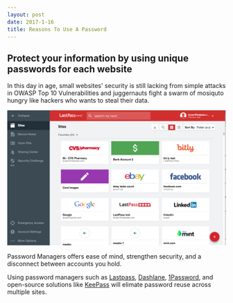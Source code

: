 ```yaml
---
layout: post
date: 2017-1-16
title: Reasons To Use A Password
---
```


## Protect your information by using unique passwords for each website

In this day in age, small websites' security is still lacking from simple attacks in OWASP Top 10 Vulnerabilities and juggernauts fight a swarm of mosiquto hungry like hackers who wants to steal their data.



![Lastpass Manager](/assets/passwordmanager1.png)



Password Managers offers ease of mind, strengthen security, and a disconnect between accounts you hold.

Using password managers such as [Lastpass](https://www.lastpass.com/), [Dashlane](https://www.dashlane.com/), [1Password](https://1password.com/), and open-source solutions like [KeePass](http://keepass.info/) will elimate password reuse across multiple sites.

 